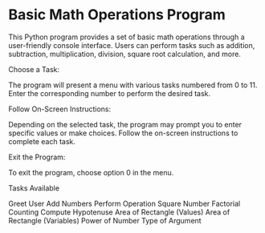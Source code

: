 # Basic Math Operations Program

This Python program provides a set of basic math operations through a user-friendly console interface. Users can perform tasks such as addition, subtraction, multiplication, division, square root calculation, and more.

Choose a Task:

The program will present a menu with various tasks numbered from 0 to 11.
Enter the corresponding number to perform the desired task.

Follow On-Screen Instructions:

Depending on the selected task, the program may prompt you to enter specific values or make choices.
Follow the on-screen instructions to complete each task.

Exit the Program:

To exit the program, choose option 0 in the menu.

Tasks Available

Greet User
Add Numbers
Perform Operation
Square Number
Factorial
Counting
Compute Hypotenuse
Area of Rectangle (Values)
Area of Rectangle (Variables)
Power of Number
Type of Argument